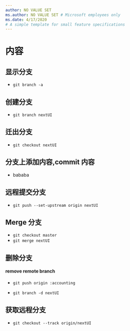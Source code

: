 ```yaml
---
author: NO VALUE SET
ms.author: NO VALUE SET # Microsoft employees only
ms.date: 4/17/2020
# A simple template for small feature specifications
---
```

# 内容

## 显示分支

- `git branch -a`

## 创建分支

- `git branch nextUI`

## 迁出分支

- `git checkout nextUI`

## 分支上添加内容,commit 内容

- bababa

## 远程提交分支

- `git push --set-upstream origin nextUI`

## Merge 分支

- `git checkout master`
- `git merge nextUI`

## 删除分支
#### remove remote branch
- `git push origin :accounting`

- `git branch -d nextUI`

## 获取远程分支

- `git checkout --track origin/nextUI`
